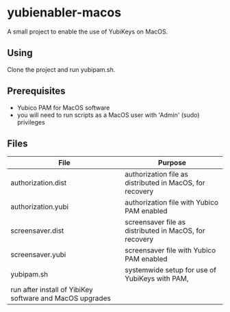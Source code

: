 # yubienabler-macos #
A small project to enable the use of YubiKeys on MacOS.

## Using ##
Clone the project and run yubipam.sh.

## Prerequisites ##
* Yubico PAM for MacOS software
* you will need to run scripts as a MacOS user with 'Admin' (sudo) privileges

## Files ##

File | Purpose
---- | -------
authorization.dist| authorization file as distributed in MacOS, for recovery
authorization.yubi| authorization file with Yubico PAM enabled
screensaver.dist| screensaver file as distributed in MacOS, for recovery
screensaver.yubi| screensaver file with Yubico PAM enabled
yubipam.sh|systemwide setup for use of YubiKeys with PAM,
|run after install of YibiKey software and MacOS upgrades